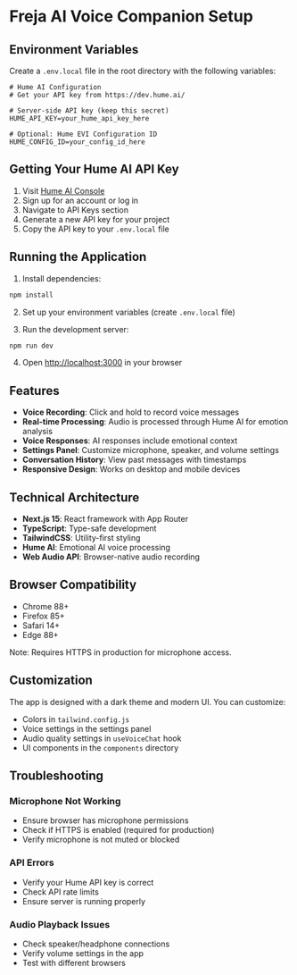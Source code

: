 # Freja AI Voice Companion Setup

## Environment Variables

Create a `.env.local` file in the root directory with the following variables:

```env
# Hume AI Configuration
# Get your API key from https://dev.hume.ai/

# Server-side API key (keep this secret)
HUME_API_KEY=your_hume_api_key_here

# Optional: Hume EVI Configuration ID
HUME_CONFIG_ID=your_config_id_here
```

## Getting Your Hume AI API Key

1. Visit [Hume AI Console](https://beta.hume.ai/sign-up)
2. Sign up for an account or log in
3. Navigate to API Keys section
4. Generate a new API key for your project
5. Copy the API key to your `.env.local` file

## Running the Application

1. Install dependencies:
```bash
npm install
```

2. Set up your environment variables (create `.env.local` file)

3. Run the development server:
```bash
npm run dev
```

4. Open [http://localhost:3000](http://localhost:3000) in your browser

## Features

- **Voice Recording**: Click and hold to record voice messages
- **Real-time Processing**: Audio is processed through Hume AI for emotion analysis
- **Voice Responses**: AI responses include emotional context
- **Settings Panel**: Customize microphone, speaker, and volume settings
- **Conversation History**: View past messages with timestamps
- **Responsive Design**: Works on desktop and mobile devices

## Technical Architecture

- **Next.js 15**: React framework with App Router
- **TypeScript**: Type-safe development
- **TailwindCSS**: Utility-first styling
- **Hume AI**: Emotional AI voice processing
- **Web Audio API**: Browser-native audio recording

## Browser Compatibility

- Chrome 88+
- Firefox 85+
- Safari 14+
- Edge 88+

Note: Requires HTTPS in production for microphone access.

## Customization

The app is designed with a dark theme and modern UI. You can customize:

- Colors in `tailwind.config.js`
- Voice settings in the settings panel
- Audio quality settings in `useVoiceChat` hook
- UI components in the `components` directory

## Troubleshooting

### Microphone Not Working
- Ensure browser has microphone permissions
- Check if HTTPS is enabled (required for production)
- Verify microphone is not muted or blocked

### API Errors
- Verify your Hume API key is correct
- Check API rate limits
- Ensure server is running properly

### Audio Playback Issues
- Check speaker/headphone connections
- Verify volume settings in the app
- Test with different browsers 